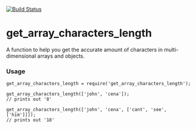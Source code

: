 [![Build Status](https://travis-ci.org/GIANTCRAB/get_array_characters_length.svg?branch=master)](https://travis-ci.org/GIANTCRAB/get_array_characters_length)
# get_array_characters_length
A function to help you get the accurate amount of characters in multi-dimensional arrays and objects.

### Usage
```
get_array_characters_length = require('get_array_characters_length'); 

get_array_characters_length(['john', 'cena']);
// prints out '8'

get_array_characters_length(['john', 'cena', ['cant', 'see', ['him']]]);
// prints out '18'
```